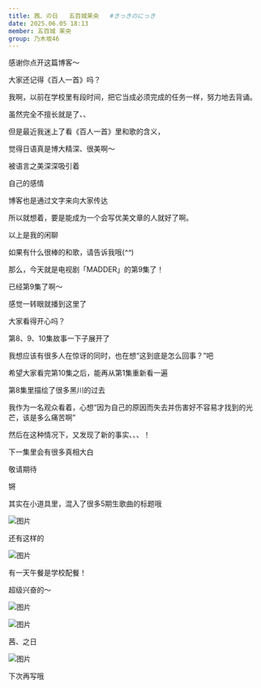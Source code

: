 ```yaml
---
title: 茜、の日   五百城茉央   #きっきのにっき
date: 2025.06.05 18:13
member: 五百城 茉央
group: 乃木坂46
---
```



感谢你点开这篇博客〜


大家还记得《百人一首》吗？

我啊，以前在学校里有段时间，把它当成必须完成的任务一样，努力地去背诵。

虽然完全不擅长就是了、、

但是最近我迷上了看《百人一首》里和歌的含义，

觉得日语真是博大精深、很美啊〜

被语言之美深深吸引着

自己的感情

博客也是通过文字来向大家传达

所以就想着，要是能成为一个会写优美文章的人就好了啊。

以上是我的闲聊


如果有什么很棒的和歌，请告诉我哦(*^^*)



那么，今天就是电视剧「MADDER」的第9集了！


已经第9集了啊〜

感觉一转眼就播到这里了

大家看得开心吗？

第8、9、10集故事一下子展开了

我想应该有很多人在惊讶的同时，也在想“这到底是怎么回事？”吧


希望大家看完第10集之后，能再从第1集重新看一遍


第8集里描绘了很多黑川的过去

我作为一名观众看着，心想“因为自己的原因而失去并伤害好不容易才找到的光芒，该是多么痛苦啊”


然后在这种情况下，又发现了新的事实、、、！

下一集里会有很多真相大白

敬请期待



锵

其实在小道具里，混入了很多5期生歌曲的标题哦

![图片](https://www.nogizaka46.com/files/46/diary/n46/MEMBER/moblog/202506/mobT7Q1dj.jpg)


还有这样的

![图片](https://www.nogizaka46.com/files/46/diary/n46/MEMBER/moblog/202506/mobFbVMf5.jpg)



有一天午餐是学校配餐！

超级兴奋的〜


![图片](https://www.nogizaka46.com/files/46/diary/n46/MEMBER/moblog/202506/mobSr6Xgp.jpg)


![图片](https://www.nogizaka46.com/files/46/diary/n46/MEMBER/moblog/202506/mobUw2uSY.jpg)


茜、之日


![图片](https://www.nogizaka46.com/files/46/diary/n46/MEMBER/moblog/202506/moboYU4Ub.jpg)



下次再写哦

